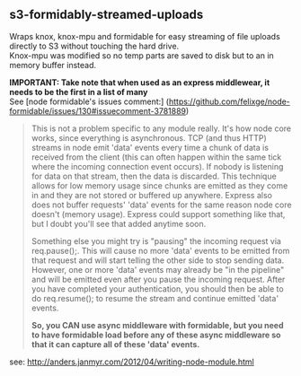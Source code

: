 ## s3-formidably-streamed-uploads
Wraps knox, knox-mpu and formidable for easy streaming of file uploads directly to S3 without touching the hard drive.  
Knox-mpu was modified so no temp parts are saved to disk but to an in memory buffer instead.

**IMPORTANT: Take note that when used as an express middlewear, it needs to be the first in a list of many**  
See [node formidable's issues comment:] (https://github.com/felixge/node-formidable/issues/130#issuecomment-3781889)
> This is not a problem specific to any module really. It's how node core works, since everything is asynchronous. TCP (and thus HTTP) streams in node emit 'data' events every time a chunk of data is received from the client (this can often happen within the same tick where the incoming connection event occurs). If nobody is listening for data on that stream, then the data is discarded. This technique allows for low memory usage since chunks are emitted as they come in and they are not stored or buffered up anywhere.  Express also does not buffer requests' 'data' events for the same reason node core doesn't (memory usage). Express could support something like that, but I doubt you'll see that added anytime soon.
>
> Something else you might try is "pausing" the incoming request via req.pause();. This will cause no more 'data' events to be emitted from that request and will start telling the other side to stop sending data. However, one or more 'data' events may already be "in the pipeline" and will be emitted even after you pause the incoming request. After you have completed your authentication, you should then be able to do req.resume(); to resume the stream and continue emitted 'data' events.
>
> **So, you CAN use async middleware with formidable, but you need to have formidable load before any of these async middleware so that it can capture all of these 'data' events.**

see: http://anders.janmyr.com/2012/04/writing-node-module.html
